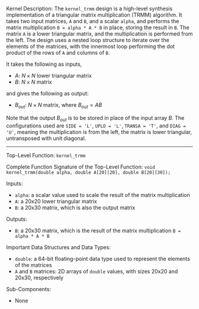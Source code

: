 Kernel Description:
The `kernel_trmm` design is a high-level synthesis implementation of a triangular matrix multiplication (TRMM) algorithm. It takes two input matrices, `A` and `B`, and a scalar `alpha`, and performs the matrix multiplication `B = alpha * A * B` in place, storing the result in `B`. The matrix `A` is a lower triangular matrix, and the multiplication is performed from the left. The design uses a nested loop structure to iterate over the elements of the matrices, with the innermost loop performing the dot product of the rows of `A` and columns of `B`.

It takes the following as inputs,

- $A$: $N \times N$ lower triangular matrix
- $B$: $N \times N$ matrix

and gives the following as output:

- $B_{out}$: $N \times N$ matrix, where $B_{out} = AB$

Note that the output $B_{out}$ is to be stored in place of the input array $B$. The configurations used are `SIDE = 'L'`, `UPLO = 'L'`, `TRANSA = 'T'`, and `DIAG = 'U'`, meaning the multiplication is from the left, the matrix is lower triangular, untransposed with unit diagonal.

---

Top-Level Function: `kernel_trmm`

Complete Function Signature of the Top-Level Function:
`void kernel_trmm(double alpha, double A[20][20], double B[20][30]);`

Inputs:
- `alpha`: a scalar value used to scale the result of the matrix multiplication
- `A`: a 20x20 lower triangular matrix
- `B`: a 20x30 matrix, which is also the output matrix

Outputs:
- `B`: a 20x30 matrix, which is the result of the matrix multiplication `B = alpha * A * B`

Important Data Structures and Data Types:
- `double`: a 64-bit floating-point data type used to represent the elements of the matrices
- `A` and `B` matrices: 2D arrays of `double` values, with sizes 20x20 and 20x30, respectively

Sub-Components:
- None